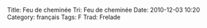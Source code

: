 Title: Feu de cheminée
 Tri: Feu de cheminée
 Date: 2010-12-03 10:20
 Category: français
 Tags: F
 Trad: Frelade
 